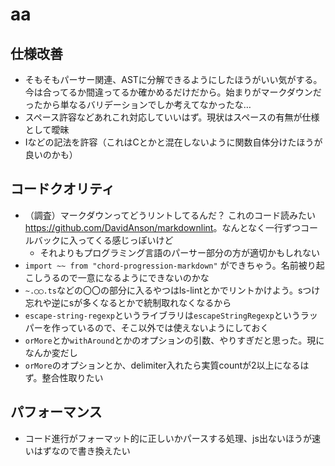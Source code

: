 # aa

## 仕様改善

- そもそもパーサー関連、ASTに分解できるようにしたほうがいい気がする。今は合ってるか間違ってるか確かめるだけだから。始まりがマークダウンだったから単なるバリデーションでしか考えてなかったな…
- スペース許容などあれこれ対応していいはず。現状はスペースの有無が仕様として曖昧
- Iなどの記法を許容（これはCとかと混在しないように関数自体分けたほうが良いのかも）

## コードクオリティ

- （調査）マークダウンってどうリントしてるんだ？ これのコード読みたい <https://github.com/DavidAnson/markdownlint>。なんとなく一行ずつコールバックに入ってくる感じっぽいけど
  - それよりもプログラミング言語のパーサー部分の方が適切かもしれない
- `import ~~ from "chord-progression-markdown"` ができちゃう。名前被り起こしうるので一意になるようにできないのかな
- `~.◯◯.ts`などの〇〇の部分に入るやつはls-lintとかでリントかけよう。sつけ忘れや逆にsが多くなるとかで統制取れなくなるから
- `escape-string-regexp`というライブラリは`escapeStringRegexp`というラッパーを作っているので、そこ以外では使えないようにしておく
- `orMore`とか`withAround`とかのオプションの引数、やりすぎだと思った。現になんか変だし
- `orMore`のオプションとか、delimiter入れたら実質countが2以上になるはず。整合性取りたい

## パフォーマンス

- コード進行がフォーマット的に正しいかパースする処理、js出ないほうが速いはずなので書き換えたい
